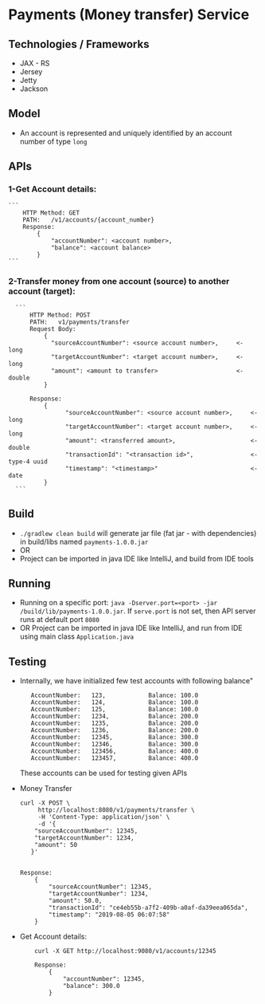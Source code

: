 # Payments (Money transfer) Service

## Technologies / Frameworks
* JAX - RS
* Jersey
* Jetty
* Jackson

## Model
* An account is represented and uniquely identified by an account number of type `long`

## APIs
### 1-Get Account details:
    ```
        HTTP Method: GET
        PATH:   /v1/accounts/{account_number}
        Response:
            {
                "accountNumber": <account number>,
                "balance": <account balance>
            }
    ```
  
### 2-Transfer money from one account (source) to another account (target):
      ```
          HTTP Method: POST
          PATH:   v1/payments/transfer
          Request Body:
              {
              	"sourceAccountNumber": <source account number>,     <- long
              	"targetAccountNumber": <target account number>,     <- long
              	"amount": <amount to transfer>                      <- double
              }
              
          Response:
              {
                    "sourceAccountNumber": <source account number>,     <- long
                    "targetAccountNumber": <target account number>,     <- long
                    "amount": <transferred amount>,                     <- double
                    "transactionId": "<transaction id>",                <- type-4 uuid
                    "timestamp": "<timestamp>"                          <- date
              }
      ```

## Build
* `./gradlew clean build` will generate jar file (fat jar - with dependencies) in build/libs named `payments-1.0.0.jar`
* OR
* Project can be imported in java IDE like IntelliJ, and build from IDE tools

## Running
* Running on a specific port: `java -Dserver.port=<port> -jar /build/lib/payments-1.0.0.jar`. If `serve.port` is not set, then API server runs at default port `8080`
* OR Project can be imported in java IDE like IntelliJ, and run from IDE using main class `Application.java`

## Testing
* Internally, we have initialized few test accounts with following balance"
    ```
       AccountNumber:	123,			Balance: 100.0
       AccountNumber:	124,			Balance: 100.0
       AccountNumber:	125,			Balance: 100.0
       AccountNumber:	1234,			Balance: 200.0
       AccountNumber:	1235,			Balance: 200.0
       AccountNumber:	1236,			Balance: 200.0
       AccountNumber:	12345,			Balance: 300.0
       AccountNumber:	12346,			Balance: 300.0
       AccountNumber:	123456,			Balance: 400.0
       AccountNumber:	123457,			Balance: 400.0
  ```
  These accounts can be used for testing given APIs
  
* Money Transfer
    ```
    curl -X POST \
         http://localhost:8080/v1/payments/transfer \
         -H 'Content-Type: application/json' \
         -d '{
       	"sourceAccountNumber": 12345,
       	"targetAccountNumber": 1234,
       	"amount": 50
       }'
  
  
    Response:
        {
            "sourceAccountNumber": 12345,
            "targetAccountNumber": 1234,
            "amount": 50.0,
            "transactionId": "ce4eb55b-a7f2-409b-a0af-da39eea065da",
            "timestamp": "2019-08-05 06:07:58"
        }
  ```
  
* Get Account details:
    ```
        curl -X GET http://localhost:9080/v1/accounts/12345
  
        Response:
            {
                "accountNumber": 12345,
                "balance": 300.0
            }
   ```
  


